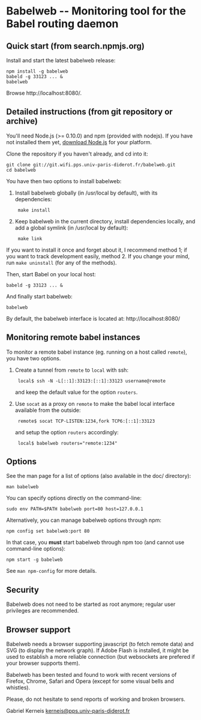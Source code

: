 Babelweb -- Monitoring tool for the Babel routing daemon
==========================================================

Quick start  (from search.npmjs.org)
-----------

Install and start the latest babelweb release:

    npm install -g babelweb
    babeld -g 33123 ... &
    babelweb

Browse http://localhost:8080/.

Detailed instructions (from git repository or archive)
---------------------

You'll need Node.js (>= 0.10.0) and npm (provided with nodejs).  If you have not
installed them yet, [download Node.js](http://nodejs.org/download/) for your
platform.

Clone the repository if you haven't already, and cd into it:

    git clone git://git.wifi.pps.univ-paris-diderot.fr/babelweb.git
    cd babelweb

You have then two options to install babelweb:

1. Install babelweb globally (in /usr/local by default), with its dependencies:

        make install

2. Keep babelweb in the current directory, install dependencies locally, and
   add a global symlink (in /usr/local by default):

        make link

If you want to install it once and forget about it, I recommend method 1; if
you want to track development easily, method 2.  If you change your mind, run
`make uninstall` (for any of the methods).

Then, start Babel on your local host:

    babeld -g 33123 ... &

And finally start babelweb:

    babelweb

By default, the babelweb interface is located at:
http://localhost:8080/


Monitoring remote babel instances
---------------------------------

To monitor a remote babel instance (eg. running on a host called `remote`), you
have two options.

1. Create a tunnel from `remote` to `local` with ssh:

        local$ ssh -N -L[::1]:33123:[::1]:33123 username@remote

   and keep the default value for the option `routers`.

2. Use `socat` as a proxy on `remote` to make the babel local interface
   available from the outside:

        remote$ socat TCP-LISTEN:1234,fork TCP6:[::1]:33123

   and setup the option `routers` accordingly:
   
        local$ babelweb routers="remote:1234"


Options
-------

See the man page for a list of options (also available in the doc/ directory):

    man babelweb

You can specify options directly on the command-line:

    sudo env PATH=$PATH babelweb port=80 host=127.0.0.1

Alternatively, you can manage babelweb options through npm:

    npm config set babelweb:port 80

In that case, you **must** start babelweb through npm too (and cannot use
command-line options):

    npm start -g babelweb

See `man npm-config` for more details.

Security
--------
 
Babelweb does not need to be started as root anymore; regular user privileges
are recommended.

Browser support
---------------

Babelweb needs a browser supporting javascript (to fetch remote data)
and SVG (to display the network graph).  If Adobe Flash is installed, it
might be used to establish a more reliable connection (but websockets
are prefered if your browser supports them).

Babelweb has been tested and found to work with recent versions of Firefox,
Chrome, Safari and Opera (except for some visual bells and whistles).

Please, do not hesitate to send reports of working and broken browsers.

Gabriel Kerneis <kerneis@pps.univ-paris-diderot.fr>
